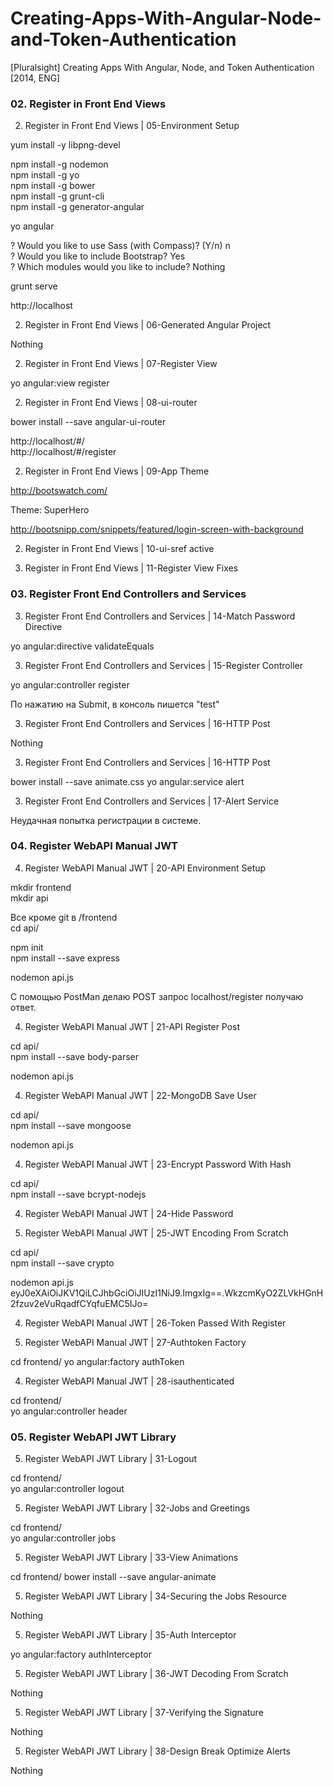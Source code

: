 # Creating-Apps-With-Angular-Node-and-Token-Authentication
[Pluralsight] Creating Apps With Angular, Node, and Token Authentication [2014, ENG]




### 02. Register in Front End Views  

02. Register in Front End Views | 05-Environment Setup  

yum install -y libpng-devel  


npm install -g nodemon  
npm install -g yo  
npm install -g bower  
npm install -g grunt-cli  
npm install -g generator-angular

yo angular  

? Would you like to use Sass (with Compass)? (Y/n) n  
? Would you like to include Bootstrap? Yes  
? Which modules would you like to include?  Nothing


grunt serve

http://localhost



02. Register in Front End Views | 06-Generated Angular Project  

Nothing  

02. Register in Front End Views |  07-Register View

yo angular:view register  


02. Register in Front End Views |  08-ui-router

bower install --save angular-ui-router

http://localhost/#/  
http://localhost/#/register


02. Register in Front End Views |  09-App Theme

http://bootswatch.com/

Theme: SuperHero


http://bootsnipp.com/snippets/featured/login-screen-with-background



02. Register in Front End Views |  10-ui-sref active


02. Register in Front End Views |  11-Register View Fixes



### 03. Register Front End Controllers and Services

03. Register Front End Controllers and Services | 14-Match Password Directive  

yo angular:directive validateEquals  


03. Register Front End Controllers and Services | 15-Register Controller  

yo angular:controller register  

По нажатию на Submit, в консоль пишется "test"  


03. Register Front End Controllers and Services | 16-HTTP Post

Nothing


03. Register Front End Controllers and Services | 16-HTTP Post

bower install --save animate.css
yo angular:service alert


03. Register Front End Controllers and Services | 17-Alert Service

Неудачная попытка регистрации в системе.



### 04. Register WebAPI Manual JWT

04. Register WebAPI Manual JWT | 20-API Environment Setup  

mkdir frontend  
mkdir api  

Все кроме git в /frontend  
cd api/  

npm init  
npm install --save express

nodemon api.js

С помощью PostMan делаю POST запрос localhost/register
получаю ответ.


04. Register WebAPI Manual JWT | 21-API Register Post  

cd api/  
npm install --save body-parser  

nodemon api.js


04. Register WebAPI Manual JWT | 22-MongoDB Save User


cd api/  
npm install --save mongoose  

nodemon api.js


04. Register WebAPI Manual JWT | 23-Encrypt Password With Hash

cd api/  
npm install --save bcrypt-nodejs  


04. Register WebAPI Manual JWT | 24-Hide Password  


04. Register WebAPI Manual JWT | 25-JWT Encoding From Scratch  

cd api/  
npm install --save crypto  

nodemon api.js
eyJ0eXAiOiJKV1QiLCJhbGciOiJIUzI1NiJ9.ImgxIg==.WkzcmKyO2ZLVkHGnH2fzuv2eVuRqadfCYqfuEMC5IJo=


04. Register WebAPI Manual JWT | 26-Token Passed With Register  


04. Register WebAPI Manual JWT | 27-Authtoken Factory  

cd frontend/
yo angular:factory authToken

04. Register WebAPI Manual JWT | 28-isauthenticated

cd frontend/  
yo angular:controller header



### 05. Register WebAPI JWT Library

05. Register WebAPI JWT Library | 31-Logout

cd frontend/  
yo angular:controller logout  


05. Register WebAPI JWT Library | 32-Jobs and Greetings


cd frontend/  
yo angular:controller jobs


05. Register WebAPI JWT Library | 33-View Animations  

cd frontend/
bower install --save angular-animate


05. Register WebAPI JWT Library | 34-Securing the Jobs Resource

Nothing

05. Register WebAPI JWT Library | 35-Auth Interceptor

yo angular:factory authInterceptor


05. Register WebAPI JWT Library | 36-JWT Decoding From Scratch

Nothing

05. Register WebAPI JWT Library | 37-Verifying the Signature

Nothing

05. Register WebAPI JWT Library | 38-Design Break Optimize Alerts

Nothing
